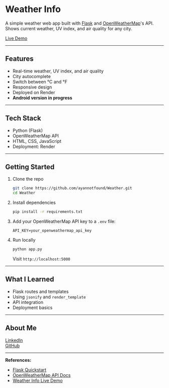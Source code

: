 # Weather Info

A simple weather web app built with [Flask](https://flask.palletsprojects.com/) and [OpenWeatherMap](https://openweathermap.org)'s API. 
Shows current weather, UV index, and air quality for any city.

[Live Demo](https://weather-ehsc.onrender.com)

---

## Features
- Real-time weather, UV index, and air quality
- City autocomplete
- Switch between °C and °F
- Responsive design
- Deployed on Render
- **Android version in progress**

---

## Tech Stack
- Python (Flask)
- OpenWeatherMap API
- HTML, CSS, JavaScript
- Deployment: Render

---

## Getting Started
1. Clone the repo
   ```bash
   git clone https://github.com/ayannotfound/Weather.git
   cd Weather
   ```
2. Install dependencies
   ```bash
   pip install -r requirements.txt
   ```
3. Add your OpenWeatherMap API key to a `.env` file:
   ```
   API_KEY=your_openweathermap_api_key
   ```
4. Run locally
   ```bash
   python app.py
   ```
   Visit `http://localhost:5000`

---

## What I Learned
- Flask routes and templates
- Using `jsonify` and `render_template`
- API integration
- Deployment basics

---

## About Me

[LinkedIn](https://www.linkedin.com/in/ayush-anand-420590306/)  
[GitHub](https://github.com/ayannotfound)

---

**References:**
- [Flask Quickstart](https://github.com/pallets/flask/blob/main/docs/quickstart.rst#_snippet_5)
- [OpenWeatherMap API Docs](https://openweathermap.org/api)
- [Weather Info Live Demo](https://weather-ehsc.onrender.com)